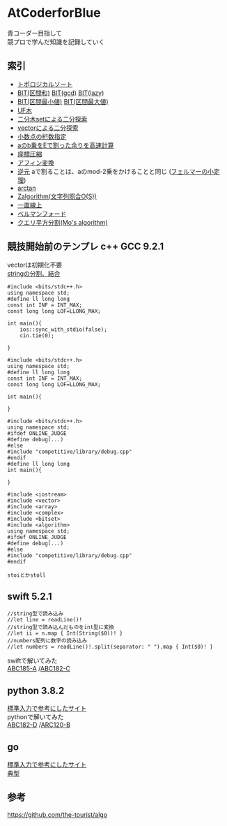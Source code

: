 # AtCoderforBlue
青コーダー目指して  
競プロで学んだ知識を記録していく  
## 索引  
- [トポロジカルソート](https://github.com/haruponponpopon/AtCoderforLightBlue/blob/main/sort/topological_sort.cpp)  
- [BIT(区間和)](https://github.com/haruponponpopon/AtCoderforLightBlue/blob/main/bit/BIT.cpp)  [BIT(gcd)](https://github.com/haruponponpopon/AtCoderforBlue/blob/main/bit/bit_gcd.cpp)  [BIT(lazy)](https://github.com/haruponponpopon/AtCoderforBlue/blob/main/bit/chien.cpp)  
- [BIT(区間最小値)](https://github.com/haruponponpopon/AtCoderforBlue/blob/main/search/binary_search_min.cpp)  [BIT(区間最大値)](https://github.com/haruponponpopon/AtCoderforLightBlue/blob/main/search/rmq.cpp)
- [UF木](https://github.com/haruponponpopon/AtCoderforLightBlue/blob/main/search/UnionFindTree.cpp)  
- [二分木setによる二分探索](https://github.com/haruponponpopon/AtCoderforLightBlue/blob/main/search/binary_tree_search.cpp)  
- [vectorによる二分探索](https://github.com/haruponponpopon/AtCoderforLightBlue/blob/main/search)  
- [小数点の桁数指定](https://github.com/haruponponpopon/AtCoderforLightBlue/blob/main/tips/print.cpp)
- [aのb乗をEで割った余りを高速計算](https://github.com/haruponponpopon/AtCoderforLightBlue/blob/main/math_algorithm/pow.cpp)
- [座標圧縮](https://github.com/haruponponpopon/AtCoderforLightBlue/blob/main/math_algorithm/coordinate_compression.cpp)
- [アフィン変換](https://qiita.com/RubyLrving/items/d4db90cbfc1a397eb139)
- [逆元](https://qiita.com/sesame0224/items/f2ac77c367f588c0d29d) aで割ることは、aのmod-2乗をかけることと同じ
 ([フェルマーの小定理](https://ja.wikipedia.org/wiki/%E3%83%95%E3%82%A7%E3%83%AB%E3%83%9E%E3%83%BC%E3%81%AE%E5%B0%8F%E5%AE%9A%E7%90%86))
- [arctan](https://cpprefjp.github.io/reference/cmath/atan2.html)
- [Zalgorithm(文字列照合O(S))](https://qiita.com/Pro_ktmr/items/16904c9570aa0953bf05)  
- [一直線上](https://github.com/haruponponpopon/AtCoderforBlue/blob/main/math_algorithm/straight_line.cpp)  
- [ベルマンフォード](https://qiita.com/wakimiko/items/69b86627bea0e8fe29d5)  
- [クエリ平方分割(Mo's algorithm)](https://atcoder.jp/contests/abc242/tasks/abc242_g)  
## 競技開始前のテンプレ  c++ GCC 9.2.1
vectorは初期化不要  
[stringの分割、結合](https://atcoder.jp/contests/abc223/editorial/2776)
```
#include <bits/stdc++.h>
using namespace std;
#define ll long long
const int INF = INT_MAX;
const long long LOF=LLONG_MAX;

int main(){
    ios::sync_with_stdio(false);
    cin.tie(0);
    
}
```
```
#include <bits/stdc++.h>
using namespace std;
#define ll long long
const int INF = INT_MAX;
const long long LOF=LLONG_MAX;

int main(){
    
}
```
```
#include <bits/stdc++.h>
using namespace std;
#ifdef ONLINE_JUDGE
#define debug(...)
#else
#include "competitive/library/debug.cpp"
#endif
#define ll long long
int main(){

}
```
```
#include <iostream>
#include <vector>
#include <array>
#include <complex>
#include <bitset>
#include <algorithm>
using namespace std;
#ifdef ONLINE_JUDGE
#define debug(...)
#else
#include "competitive/library/debug.cpp"
#endif
```
`stoiとかstoll`  
## swift 5.2.1
    //string型で読み込み
    //let line = readLine()!
    //string型で読み込んだものをint型に変換
    //let ii = n.map { Int(String($0))! }
    //numbers配列に数字の読み込み
    //let numbers = readLine()!.split(separator: " ").map { Int($0)! }
swiftで解いてみた  
[ABC185-A](https://atcoder.jp/contests/abc185/submissions/22780120)
/[ABC182-C](https://atcoder.jp/contests/abc182/submissions/22781335)

## python 3.8.2  
[標準入力で参考にしたサイト](https://qiita.com/jamjamjam/items/e066b8c7bc85487c0785)  
pythonで解いてみた  
[ABC182-D](https://atcoder.jp/contests/abc182/submissions/22783285)  /[ARC120-B](https://atcoder.jp/contests/arc120/submissions/22921382)  
## go
[標準入力で参考にしたサイト](https://qiita.com/syumai/items/d4d436eacc58ffbd8200)  
[典型](https://atcoder.jp/contests/typical90/submissions/23940277)
## 参考
https://github.com/the-tourist/algo  


